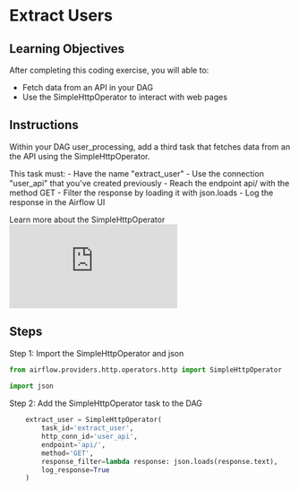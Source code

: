 # Extract Users

## Learning Objectives
After completing this coding exercise, you will able to:

- Fetch data from an API in your DAG
- Use the SimpleHttpOperator to interact with web pages

## Instructions
Within your DAG user_processing, add a third task that fetches data from an the API using the SimpleHttpOperator.

This task must:
    - Have the name "extract_user"
    - Use the connection "user_api" that you've created previously
    - Reach the endpoint api/ with the method GET
    - Filter the response by loading it with json.loads
    - Log the response in the Airflow UI

Learn more about the SimpleHttpOperator ![here](https://airflow.apache.org/docs/apache-airflow-providers-http/stable/_api/airflow/providers/http/operators/http/index.html)

## Steps

Step 1: Import the SimpleHttpOperator and json

```python
from airflow.providers.http.operators.http import SimpleHttpOperator
 
import json
```

Step 2: Add the SimpleHttpOperator task to the DAG

```python
    extract_user = SimpleHttpOperator(
        task_id='extract_user',
        http_conn_id='user_api',
        endpoint='api/',
        method='GET',
        response_filter=lambda response: json.loads(response.text),
        log_response=True
    )
```